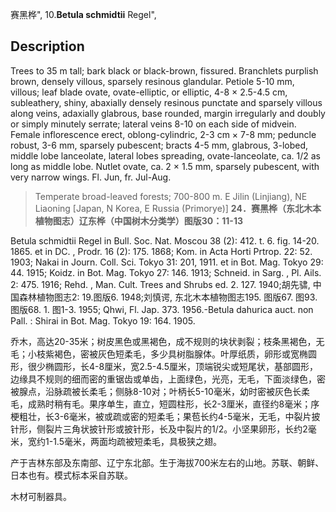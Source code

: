 赛黑桦",
10.**Betula schmidtii** Regel",

## Description
Trees to 35 m tall; bark black or black-brown, fissured. Branchlets purplish brown, densely villous, sparsely resinous glandular. Petiole 5-10 mm, villous; leaf blade ovate, ovate-elliptic, or elliptic, 4-8 ×  2.5-4.5 cm, subleathery, shiny, abaxially densely resinous punctate and sparsely villous along veins, adaxially glabrous, base rounded, margin irregularly and doubly or simply minutely serrate; lateral veins 8-10 on each side of midvein. Female inflorescence erect, oblong-cylindric, 2-3 cm ×  7-8 mm; peduncle robust, 3-6 mm, sparsely pubescent; bracts 4-5 mm, glabrous, 3-lobed, middle lobe lanceolate, lateral lobes spreading, ovate-lanceolate, ca. 1/2 as long as middle lobe. Nutlet ovate, ca. 2 ×  1.5 mm, sparsely pubescent, with very narrow wings. Fl. Jun, fr. Jul-Aug.

> Temperate broad-leaved forests; 700-800 m. E Jilin (Linjiang), NE Liaoning [Japan, N Korea, E Russia (Primorye)]
**24．赛黑桦（东北木本植物图志）辽东桦（中国树木分类学）图版30：11-13**

Betula schmidtii Regel in Bull. Soc. Nat. Moscou 38 (2): 412. t. 6. fig. 14-20. 1865. et in DC. , Prodr. 16 (2): 175. 1868; Kom. in Acta Horti Prtrop. 22: 52. 1903; Nakai in Journ. Coll. Sci. Tokyo 31: 201, 1911. et in Bot. Mag. Tokyo 29: 44. 1915; Koidz. in Bot. Mag. Tokyo 27: 146. 1913; Schneid. in Sarg. , Pl. Ails. 2: 475. 1916; Rehd. , Man. Cult. Trees and Shrubs ed. 2. 127. 1940;胡先骕, 中国森林植物图志2: 19.图版6. 1948;刘慎谔, 东北木本植物图志195. 图版67. 图93. 图版68. 1. 图1-3. 1955; Qhwi, Fl. Jap. 373. 1956.-Betula dahurica auct. non Pall. : Shirai in Bot. Mag. Tokyo 19: 164. 1905.

乔木，高达20-35米；树皮黑色或黑褐色，成不规则的块状剥裂；枝条黑褐色，无毛；小枝紫褐色，密被灰色短柔毛，多少具树脂腺体。叶厚纸质，卵形或宽椭圆形，很少椭圆形，长4-8厘米，宽2.5-4.5厘米，顶端锐尖或短尾状，基部圆形，边缘具不规则的细而密的重锯齿或单齿，上面绿色，光亮，无毛，下面淡绿色，密被腺点，沿脉疏被长柔毛；侧脉8-10对；叶柄长5-10毫米，幼时密被灰色长柔毛，成熟时稍有毛。果序单生，直立，短圆柱形，长2-3厘米，直径约8毫米；序梗粗壮，长3-6毫米，被或疏或密的短柔毛；果苞长约4-5毫米，无毛，中裂片披针形，侧裂片三角状披针形或披针形，长及中裂片的1/2。小坚果卵形，长约2毫米，宽约1-1.5毫米，两面均疏被短柔毛，具极狭之翅。

产于吉林东部及东南部、辽宁东北部。生于海拔700米左右的山地。苏联、朝鲜、日本也有。模式标本采自苏联。

木材可制器具。
